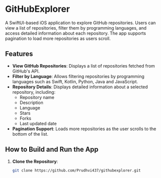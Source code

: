 # GitHubExplorer

A SwiftUI-based iOS application to explore GitHub repositories. Users can view a list of repositories, filter them by programming languages, and access detailed information about each repository. The app supports pagination to load more repositories as users scroll.



## Features

- **View GitHub Repositories**: Displays a list of repositories fetched from GitHub's API.
- **Filter by Language**: Allows filtering repositories by programming languages such as Swift, Kotlin, Python, Java and  JavaScript.
- **Repository Details**: Displays detailed information about a selected repository, including:
  - Repository name
  - Description
  - Language
  - Stars
  - Forks
  - Last updated date
- **Pagination Support**: Loads more repositories as the user scrolls to the bottom of the list.



## How to Build and Run the App

1. **Clone the Repository**:
   ```bash
   git clone https://github.com/Prudhvi437/githubexplorer.git
